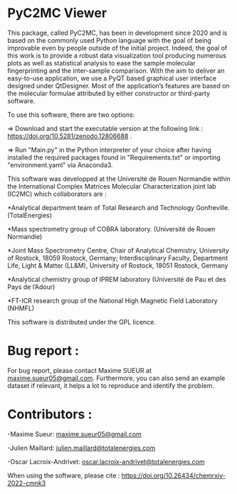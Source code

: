 # PyC2MC Viewer
This package, called PyC2MC, has been in development since 2020 and is based on the commonly used Python language with the goal of being
improvable even by people outside of the initial project. Indeed, the goal of this work is to provide a robust data visualization tool producing
numerous plots as well as statistical analysis to ease the sample molecular fingerprinting and the inter-sample comparison. With the aim to deliver
an easy-to-use application, we use a PyQT based graphical user interface designed under QtDesigner. Most of the application’s features are based on
the molecular formulae attributed by either constructor or third-party software.

To use this software, there are two options:

=> Download and start the executable version at the following link : https://doi.org/10.5281/zenodo.12806688
 .

=> Run "Main.py" in the Python interpreter of your choice after having installed the required packages found in "Requirements.txt" or importing "environment.yaml" via Anaconda3.

This software was developped at the Université de Rouen Normandie within the International Complex Matrices Molecular Characterization joint
lab (IC2MC) which collaborators are :

*Analytical department team of Total Research and Technology Gonfreville. (TotalEnergies)

*Mass spectrometry group of COBRA laboratory. (Université de Rouen Normandie)

*Joint Mass Spectrometry Centre, Chair of Analytical Chemistry, University of Rostock, 18059 Rostock, Germany; Interdisciplinary Faculty, Department Life, Light & Matter (LL&M), University of Rostock, 18051 Rostock, Germany

*Analytical chemistry group of IPREM laboratory (Université de Pau et des Pays de l’Adour)

*FT-ICR research group of the National High Magnetic Field Laboratory (NHMFL)

This software is distributed under the GPL licence.

# Bug report :

For bug report, please contact Maxime SUEUR at maxime.sueur05@gmail.com. Furthermore, you can also send an example dataset if relevant, it helps a lot to reproduce and identify the problem.

# Contributors :

-Maxime Sueur: maxime.sueur05@gmail.com

-Julien Maillard: julien.maillard@totalenergies.com

-Oscar Lacroix-Andrivet: oscar.lacroix-andrivet@totalenergies.com



When using the software, please cite : https://doi.org/10.26434/chemrxiv-2022-cmnk3
